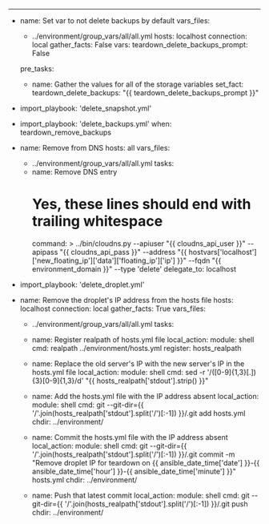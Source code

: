 ---
- name: Set var to not delete backups by default
  vars_files:
    - ../environment/group_vars/all/all.yml
  hosts: localhost
  connection: local
  gather_facts: False
  vars:
    teardown_delete_backups_prompt: False

  pre_tasks:
    - name: Gather the values for all of the storage variables
      set_fact:
        teardown_delete_backups: "{{ teardown_delete_backups_prompt }}"

- import_playbook: 'delete_snapshot.yml'
- import_playbook: 'delete_backups.yml'
  when: teardown_remove_backups

- name: Remove from DNS
  hosts: all
  vars_files:
    - ../environment/group_vars/all/all.yml
  tasks:
    - name: Remove DNS entry
       # Yes, these lines should end with trailing whitespace
      command: >
        ../bin/cloudns.py 
        --apiuser "{{ cloudns_api_user }}" 
        --apipass "{{ cloudns_api_pass }}" 
        --address "{{ hostvars['localhost']['new_floating_ip']['data']['floating_ip']['ip'] }}" 
        --fqdn "{{ environment_domain }}" 
        --type 'delete'
      delegate_to: localhost

- import_playbook: 'delete_droplet.yml'

- name: Remove the droplet's IP address from the hosts file
  hosts: localhost
  connection: local
  gather_facts: True
  vars_files:
    - ../environment/group_vars/all/all.yml
  tasks:
    - name: Register realpath of hosts.yml file
      local_action:
        module: shell
        cmd: realpath ../environment/hosts.yml
      register: hosts_realpath

    - name: Replace the old server's IP with the new server's IP in the hosts.yml file
      local_action:
        module: shell
        cmd: sed -r '/([0-9]{1,3}[\.]){3}[0-9]{1,3}/d' "{{ hosts_realpath['stdout'].strip() }}"

    - name: Add the hosts.yml file with the IP address absent
      local_action:
        module: shell
        cmd: git --git-dir={{ '/'.join(hosts_realpath['stdout'].split('/')[:-1]) }}/.git add hosts.yml
        chdir: ../environment/

    - name: Commit the hosts.yml file with the IP address absent
      local_action:
        module: shell
        cmd: git --git-dir={{ '/'.join(hosts_realpath['stdout'].split('/')[:-1]) }}/.git commit -m "Remove droplet IP for teardown on {{ ansible_date_time['date'] }}-{{ ansible_date_time['hour'] }}-{{ ansible_date_time['minute'] }}" hosts.yml
        chdir: ../environment/

    - name: Push that latest commit
      local_action:
        module: shell
        cmd: git --git-dir={{ '/'.join(hosts_realpath['stdout'].split('/')[:-1]) }}/.git push
        chdir: ../environment/
